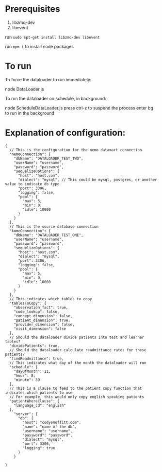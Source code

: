 # Prerequisites

1. libzmq-dev
2. libevent 

run `sudo spt-get install libzmq-dev libevent`

run `npm i` to install node packages

# To run

To force the dataloader to run immediately: 

node DataLoader.js

To run the dataloader on schedule, in background: 

node ScheduleDataLoader.js
press ctrl-z to suspend the process
enter bg to run in the background

# Explanation of configuration:
```
{
  // This is the configuration for the nemo datamart connection
  "nemoConnection": {
    "dbName": "DATALOADER_TEST_TWO",
    "userName": "username",
    "password": "password",
    "sequelizeOptions": {
      "host": "host.com",
      "dialect": "mysql", // This could be mysql, postgres, or another value to indicate db type
      "port": 3306,
      "logging": false,
      "pool": {
        "max": 5,
        "min": 0,
        "idle": 10000
      }
    }
  },
  // This is the source database connection
  "kumcConnection": {
    "dbName": "DATALOADER_TEST_ONE",
    "userName": "username",
    "password": "password",
    "sequelizeOptions": {
      "host": "host.com",
      "dialect": "mysql",
      "port": 3306,
      "logging": false,
      "pool": {
        "max": 5,
        "min": 0,
        "idle": 10000
      }
    }
  },
  // This indicates which tables to copy
  "tablesToCopy": {
    "observation_fact": true,
    "code_lookup": false,
    "concept_dimension": false,
    "patient_dimension": true,
    "provider_dimension": false,
    "visit_dimension": false
  },
  // Should the dataloader divide patients into test and learner tables?
  "dividePatients": true,
  // Should the dataloader calculate readmittance rates for these patients?
  "findReadmittance": true,
  // This indicates what day of the month the dataloader will run
  "schedule": {
    "dayOfMonth": 11,
    "hour": 8,
    "minute": 39
  },
  // This is a clause to feed to the patient copy function that indicates which patients to use
  // For example, this would only copy english speaking patients
  "patientWhereClause": {
    "language_cd": "english"
  },
    "server": {
      "db": {
        "host": "codyemoffitt.com",
        "name": "name of the db",
        "username": "username",
        "password": "password",
        "dialect": "mysql",
        "port": 3306,
        "logging": true
      }
    }

}
```

